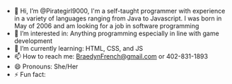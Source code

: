 - 👋 Hi, I’m @Pirategirl9000, I'm a self-taught programmer with experience in a variety of languages ranging from Java to Javascript. I was born in May of 2006 and am looking for a job in software programming
- 👀 I’m interested in: Anything programming especially in line with game development
- 🌱 I’m currently learning: HTML, CSS, and JS
- 📫 How to reach me: BraedynFrench@gmail.com or 402-831-1893
- 😄 Pronouns: She/Her
- ⚡ Fun fact: 
